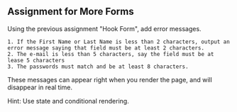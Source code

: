 ## Assignment for More Forms

Using the previous assignment "Hook Form", add error messages.

    1. If the First Name or Last Name is less than 2 characters, output an error message saying that field must be at least 2 characters.
    2. The e-mail is less than 5 characters, say the field must be at lease 5 characters
    3. The passwords must match and be at least 8 characters.

These messages can appear right when you render the page, and will disappear in real time.

Hint: Use state and conditional rendering.
